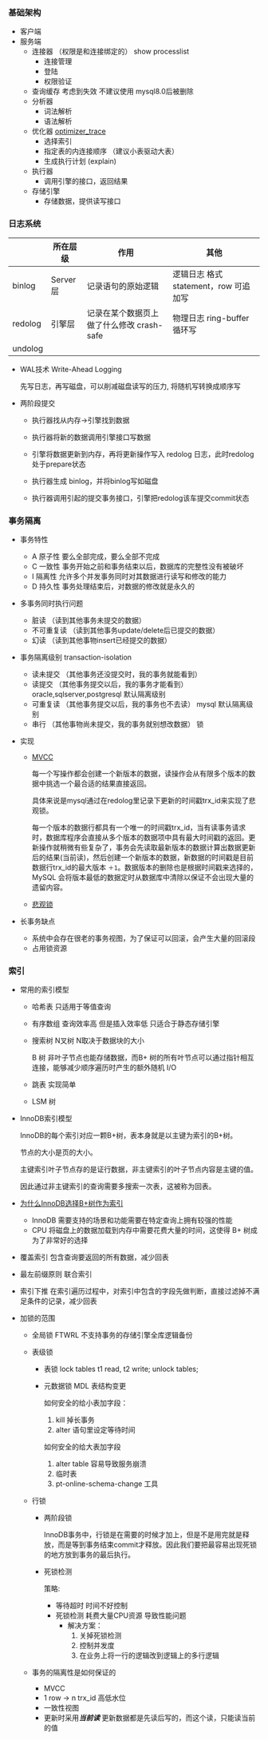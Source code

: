 ### 基础架构

- 客户端
- 服务端
  - 连接器  （权限是和连接绑定的） show processlist
    - 连接管理
    - 登陆
    - 权限验证
  - 查询缓存 考虑到失效 不建议使用 mysql8.0后被删除
  - 分析器 
    - 词法解析
    - 语法解析
  - 优化器 [optimizer_trace](https://segmentfault.com/a/1190000018136007)
    - 选择索引
    - 指定表的内连接顺序 （建议小表驱动大表）
    - 生成执行计划 (explain)
  - 执行器
    - 调用引擎的接口，返回结果
  - 存储引擎
    - 存储数据，提供读写接口

### 日志系统

|         | 所在层级 | 作用                                      | 其他                                  |
| ------- | -------- | ----------------------------------------- | ------------------------------------- |
| binlog  | Server层 | 记录语句的原始逻辑                        | 逻辑日志 格式 statement，row 可追加写 |
| redolog | 引擎层   | 记录在某个数据页上做了什么修改 crash-safe | 物理日志 ring-buffer 循环写           |
| undolog |          |                                           |                                       |

- WAL技术 Write-Ahead Logging

  先写日志，再写磁盘，可以削减磁盘读写的压力, 将随机写转换成顺序写

- 两阶段提交 

  - 执行器找从内存->引擎找到数据

  - 执行器将新的数据调用引擎接口写数据

  - 引擎将数据更新到内存，再将更新操作写入 redolog 日志，此时redolog处于prepare状态
  - 执行器生成 binlog，并将binlog写如磁盘
  - 执行器调用引起的提交事务接口，引擎把redolog该车提交commit状态



### 事务隔离

- 事务特性

  - A 原子性  要么全部完成，要么全部不完成
  - C 一致性  事务开始之前和事务结束以后，数据库的完整性没有被破坏
  - I  隔离性  允许多个并发事务同时对其数据进行读写和修改的能力
  - D 持久性 事务处理结束后，对数据的修改就是永久的

- 多事务同时执行问题

  - 脏读   （读到其他事务未提交的数据）
  - 不可重复读 （读到其他事务update/delete后已提交的数据）
  - 幻读  （读到其他事物insert已经提交的数据）

- 事务隔离级别 transaction-isolation

  - 读未提交 （其他事务还没提交时，我的事务就能看到）
  - 读提交 （其他事务提交以后，我的事务才能看到）oracle,sqlserver,postgresql 默认隔离级别
  - 可重复读 （其他事务提交以后，我的事务也不去读） mysql 默认隔离级别
  - 串行 （其他事物尚未提交，我的事务就别想改数据） 锁

- 实现

  - [MVCC](https://draveness.me/database-concurrency-control/)

    每一个写操作都会创建一个新版本的数据，读操作会从有限多个版本的数据中挑选一个最合适的结果直接返回。

    具体来说是mysql通过在redolog里记录下更新的时间戳trx_id来实现了悲观锁。

    每一个版本的数据行都具有一个唯一的时间戳trx_id，当有读事务请求时，数据库程序会直接从多个版本的数据项中具有最大时间戳的返回。更新操作就稍微有些复杂了，事务会先读取最新版本的数据计算出数据更新后的结果(当前读)，然后创建一个新版本的数据，新数据的时间戳是目前数据行trx_id的最大版本 `＋1`。数据版本的删除也是根据时间戳来选择的，MySQL 会将版本最低的数据定时从数据库中清除以保证不会出现大量的遗留内容。

  - [悲观锁](https://segmentfault.com/a/1190000016611415)

- 长事务缺点

  - 系统中会存在很老的事务视图，为了保证可以回滚，会产生大量的回滚段
  - 占用锁资源



### 索引

- 常用的索引模型

  - 哈希表  只适用于等值查询

  - 有序数组 查询效率高 但是插入效率低 只适合于静态存储引擎

  - 搜索树 N叉树 N取决于数据块的大小 

    B 树 非叶子节点也能存储数据，而B+ 树的所有叶节点可以通过指针相互连接，能够减少顺序遍历时产生的额外随机 I/O

  - 跳表 实现简单

  - LSM 树

- InnoDB索引模型

  InnoDB的每个索引对应一颗B+树，表本身就是以主键为索引的B+树。

  节点的大小是页的大小。

  主键索引叶子节点存的是证行数据，非主键索引的叶子节点内容是主键的值。

  因此通过非主键索引的查询需要多搜索一次表，这被称为回表。

- [为什么InnoDB选择B+树作为索引](https://draveness.me/whys-the-design-mysql-b-plus-tree/)

  - InnoDB 需要支持的场景和功能需要在特定查询上拥有较强的性能
  - CPU 将磁盘上的数据加载到内存中需要花费大量的时间，这使得 B+ 树成为了非常好的选择

- 覆盖索引 包含查询要返回的所有数据，减少回表

- 最左前缀原则 联合索引

- 索引下推 在索引遍历过程中，对索引中包含的字段先做判断，直接过滤掉不满足条件的记录，减少回表

- 加锁的范围

  - 全局锁 FTWRL 不支持事务的存储引擎全库逻辑备份

  - 表级锁

    - 表锁 lock tables t1 read, t2 write; unlock tables;

    - 元数据锁 MDL 表结构变更

      如何安全的给小表加字段：

      1. kill 掉长事务
      2. alter 语句里设定等待时间

      如何安全的给大表加字段

      1. alter table 容易导致服务崩溃
      2. 临时表
      3. pt-online-schema-change 工具

  - 行锁

    - 两阶段锁

      InnoDB事务中，行锁是在需要的时候才加上，但是不是用完就是释放，而是等到事务结束commit才释放。因此我们要把最容易出现死锁的地方放到事务的最后执行。

    - 死锁检测

      策略:

      - 等待超时 时间不好控制 
      - 死锁检测  耗费大量CPU资源 导致性能问题
        - 解决方案：
          1. 关掉死锁检测
          2. 控制并发度
          3. 在业务上将一行的逻辑改到逻辑上的多行逻辑
    
  - 事务的隔离性是如何保证的
  
    - MVCC
    - 1 row -> n trx_id 高低水位
    - 一致性视图
    - 更新时采用***当前读***  更新数据都是先读后写的，而这个读，只能读当前的值